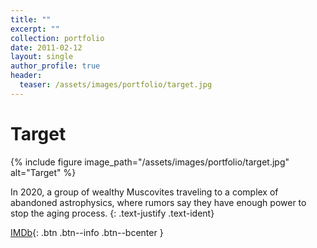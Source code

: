 ```yaml
---
title: ""
excerpt: ""
collection: portfolio
date: 2011-02-12
layout: single
author_profile: true
header:
  teaser: /assets/images/portfolio/target.jpg
---
```


# Target

{% include figure image_path="/assets/images/portfolio/target.jpg" alt="Target" %}

In 2020, a group of wealthy Muscovites traveling to a complex of abandoned astrophysics, where rumors say they have enough power to stop the aging process.
{: .text-justify .text-ident}

[IMDb](https://www.imdb.com/title/tt1772980){: .btn .btn--info .btn--bcenter }